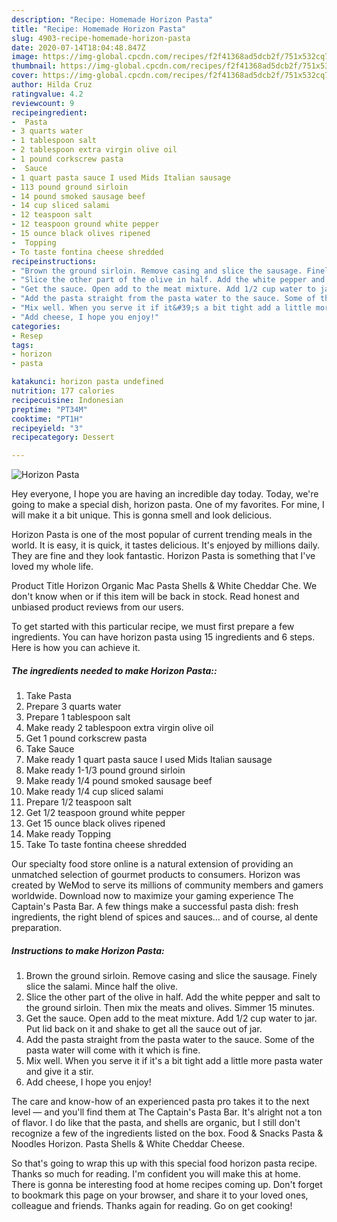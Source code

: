 ```yaml
---
description: "Recipe: Homemade Horizon Pasta"
title: "Recipe: Homemade Horizon Pasta"
slug: 4903-recipe-homemade-horizon-pasta
date: 2020-07-14T18:04:48.847Z
image: https://img-global.cpcdn.com/recipes/f2f41368ad5dcb2f/751x532cq70/horizon-pasta-recipe-main-photo.jpg
thumbnail: https://img-global.cpcdn.com/recipes/f2f41368ad5dcb2f/751x532cq70/horizon-pasta-recipe-main-photo.jpg
cover: https://img-global.cpcdn.com/recipes/f2f41368ad5dcb2f/751x532cq70/horizon-pasta-recipe-main-photo.jpg
author: Hilda Cruz
ratingvalue: 4.2
reviewcount: 9
recipeingredient:
-  Pasta
- 3 quarts water
- 1 tablespoon salt
- 2 tablespoon extra virgin olive oil
- 1 pound corkscrew pasta
-  Sauce
- 1 quart pasta sauce I used Mids Italian sausage
- 113 pound ground sirloin
- 14 pound smoked sausage beef
- 14 cup sliced salami
- 12 teaspoon salt
- 12 teaspoon ground white pepper
- 15 ounce black olives ripened
-  Topping
- To taste fontina cheese shredded
recipeinstructions:
- "Brown the ground sirloin. Remove casing and slice the sausage. Finely slice the salami. Mince half the olive."
- "Slice the other part of the olive in half. Add the white pepper and salt to the ground sirloin. Then mix the meats and olives. Simmer 15 minutes."
- "Get the sauce. Open add to the meat mixture. Add 1/2 cup water to jar. Put lid back on it and shake to get all the sauce out of jar."
- "Add the pasta straight from the pasta water to the sauce. Some of the pasta water will come with it which is fine."
- "Mix well. When you serve it if it&#39;s a bit tight add a little more pasta water and give it a stir."
- "Add cheese, I hope you enjoy!"
categories:
- Resep
tags:
- horizon
- pasta

katakunci: horizon pasta undefined
nutrition: 177 calories
recipecuisine: Indonesian
preptime: "PT34M"
cooktime: "PT1H"
recipeyield: "3"
recipecategory: Dessert

---
```



![Horizon Pasta](https://img-global.cpcdn.com/recipes/f2f41368ad5dcb2f/751x532cq70/horizon-pasta-recipe-main-photo.jpg)

Hey everyone, I hope you are having an incredible day today. Today, we're going to make a special dish, horizon pasta. One of my favorites. For mine, I will make it a bit unique. This is gonna smell and look delicious.

Horizon Pasta is one of the most popular of current trending meals in the world. It is easy, it is quick, it tastes delicious. It's enjoyed by millions daily. They are fine and they look fantastic. Horizon Pasta is something that I've loved my whole life.

Product Title Horizon Organic Mac Pasta Shells &amp; White Cheddar Che. We don&#39;t know when or if this item will be back in stock. Read honest and unbiased product reviews from our users.


To get started with this particular recipe, we must first prepare a few ingredients. You can have horizon pasta using 15 ingredients and 6 steps. Here is how you can achieve it.

##### The ingredients needed to make Horizon Pasta::

1. Take  Pasta
1. Prepare 3 quarts water
1. Prepare 1 tablespoon salt
1. Make ready 2 tablespoon extra virgin olive oil
1. Get 1 pound corkscrew pasta
1. Take  Sauce
1. Make ready 1 quart pasta sauce I used Mids Italian sausage
1. Make ready 1-1/3 pound ground sirloin
1. Make ready 1/4 pound smoked sausage beef
1. Make ready 1/4 cup sliced salami
1. Prepare 1/2 teaspoon salt
1. Get 1/2 teaspoon ground white pepper
1. Get 15 ounce black olives ripened
1. Make ready  Topping
1. Take To taste fontina cheese shredded


Our specialty food store online is a natural extension of providing an unmatched selection of gourmet products to consumers. Horizon was created by WeMod to serve its millions of community members and gamers worldwide. Download now to maximize your gaming experience The Captain&#39;s Pasta Bar. A few things make a successful pasta dish: fresh ingredients, the right blend of spices and sauces… and of course, al dente preparation. 

##### Instructions to make Horizon Pasta:

1. Brown the ground sirloin. Remove casing and slice the sausage. Finely slice the salami. Mince half the olive.
1. Slice the other part of the olive in half. Add the white pepper and salt to the ground sirloin. Then mix the meats and olives. Simmer 15 minutes.
1. Get the sauce. Open add to the meat mixture. Add 1/2 cup water to jar. Put lid back on it and shake to get all the sauce out of jar.
1. Add the pasta straight from the pasta water to the sauce. Some of the pasta water will come with it which is fine.
1. Mix well. When you serve it if it&#39;s a bit tight add a little more pasta water and give it a stir.
1. Add cheese, I hope you enjoy!


The care and know-how of an experienced pasta pro takes it to the next level — and you&#39;ll find them at The Captain&#39;s Pasta Bar. It&#39;s alright not a ton of flavor. I do like that the pasta, and shells are organic, but I still don&#39;t recognize a few of the ingredients listed on the box. Food &amp; Snacks Pasta &amp; Noodles Horizon. Pasta Shells &amp; White Cheddar Cheese. 

So that's going to wrap this up with this special food horizon pasta recipe. Thanks so much for reading. I'm confident you will make this at home. There is gonna be interesting food at home recipes coming up. Don't forget to bookmark this page on your browser, and share it to your loved ones, colleague and friends. Thanks again for reading. Go on get cooking!
